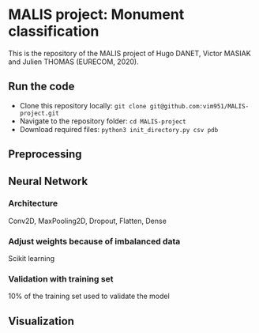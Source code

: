 # MALIS project: Monument classification

This is the repository of the MALIS project of Hugo DANET, Victor MASIAK and Julien THOMAS (EURECOM, 2020).

## Run the code

* Clone this repository locally: `git clone git@github.com:vim951/MALIS-project.git`
* Navigate to the repository folder: `cd MALIS-project`
* Download required files: `python3 init_directory.py csv pdb`

## Preprocessing

## Neural Network

### Architecture

Conv2D, MaxPooling2D, Dropout, Flatten, Dense

### Adjust weights because of imbalanced data

Scikit learning

### Validation with training set

10% of the training set used to validate the model

## Visualization
